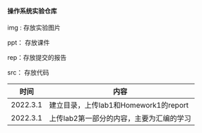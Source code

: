 #### 操作系统实验仓库

img : 存放实验图片

ppt： 存放课件

rep：存放提交的报告

src： 存放代码

| 时间     | 内容                                  |
| -------- | ------------------------------------- |
| 2022.3.1 | 建立目录，上传lab1和Homework1的report |
|2022.3.1|上传lab2第一部分的内容，主要为汇编的学习|
